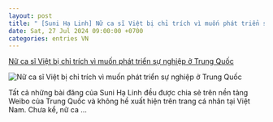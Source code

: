 ```yaml
---
layout: post
title: " [Suni Hạ Linh] Nữ ca sĩ Việt bị chỉ trích vì muốn phát triển sự nghiệp ở Trung Quốc"
date: Sat, 27 Jul 2024 09:00:00 +0700
categories: entries VN
---
```

[Nữ ca sĩ Việt bị chỉ trích vì muốn phát triển sự nghiệp ở Trung Quốc](https://www.saostar.vn/am-nhac/nu-ca-si-viet-bi-chi-trich-vi-muon-phat-trien-su-nghiep-o-trung-quoc-202407262354081192.html)

![Nữ ca sĩ Việt bị chỉ trích vì muốn phát triển sự nghiệp ở Trung Quốc](https://ss-images.saostar.vn/fb1200png_2/2024/7/26/pc/1722012848119/1hnkpopjhe1-2v4mgo5b762-pk4mudjwfy3.jpg/fbsscover.png)

Tất cả những bài đăng của Suni Hạ Linh đều được chia sẻ trên nền tảng Weibo của Trung Quốc và không hề xuất hiện trên trang cá nhân tại Việt Nam. Chưa kể, nữ ca ...

